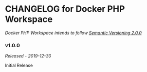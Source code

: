 # CHANGELOG for Docker PHP Workspace
*Docker PHP Workspace intends to follow [Semantic Versioning 2.0.0](https://semver.org/)*

### v1.0.0
*Released - 2019-12-30*

Initial Release
